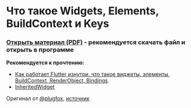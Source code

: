 # Что такое Widgets, Elements, BuildContext и Keys 
### [Открыть материал (PDF)](Flutter_WidgetsElementsBuildContextValueAndGlobalKey.pdf) - рекомендуется скачать файл и открыть в программе

**Рекомендуется к прочтению:**
* [Как работает Flutter изнутри, что такое виджеты, элементы, BuildContext, RenderObject, Bindings](https://www.didierboelens.com/2019/09/flutter-internals/).
* [InheritedWidget](https://www.didierboelens.com/2018/06/widget-state-context-inheritedwidget/)


Оригинал от [@plugfox](https://github.com/PlugFox), [источник](https://youtu.be/9LvO7xkueT4)